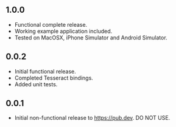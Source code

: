 ## 1.0.0

* Functional complete release.
* Working example application included.
* Tested on MacOSX, iPhone Simulator and Android Simulator.

## 0.0.2

* Initial functional release.
* Completed Tesseract bindings.
* Added unit tests.

## 0.0.1

* Initial non-functional release to https://pub.dev. DO NOT USE.

